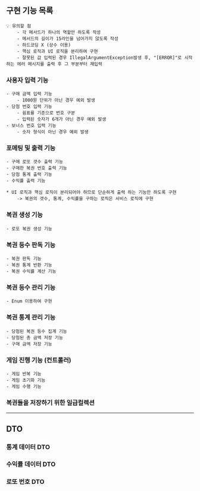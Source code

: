 ## 구현 기능 목록

~~~
💡 유의할 점
    - 각 메서드가 하나의 역할만 하도록 작성
    - 메서드의 길이가 15라인을 넘어가지 않도록 작성
    - 하드코딩 X (상수 이용)
    - 핵심 로직과 UI 로직을 분리하여 구현
    - 잘못된 값 입력된 경우 IllegalArgumentException발생 후, "[ERROR]"로 시작하는 에러 메시지를 출력 후 그 부분부터 재입력
~~~

### 사용자 입력 기능
    - 구매 금액 입력 기능
        - 1000원 단위가 아닌 경우 예외 발생
    - 당첨 번호 입력 기능
        - 쉼표를 기준으로 번호 구분
        - 입력된 숫자가 6개가 아닌 경우 예외 발생
    - 보너스 번호 입력 기능
        - 숫자 형식이 아닌 경우 예외 발생

### 포메팅 및 출력 기능
    - 구매 로또 갯수 출력 기능
    - 구매한 복권 번호 출력 기능
    - 당첨 통계 출력 기능
    - 수익률 출력 기능
    
    * UI 로직과 핵심 로직이 분리되어야 하므로 단순하게 출력 하는 기능만 하도록 구현
        -> 복권의 갯수, 통계, 수익률을 구하는 로직은 서비스 로직에 구현

### 복권 생성 기능
    - 로또 복권 생성 기능

### 복권 등수 판독 기능
    - 복권 판독 기능
    - 복권 통계 반환 기능
    - 복권 수익률 계산 기능

### 복권 등수 관리 기능
    - Enum 이용하여 구현

### 복권 통계 관리 기능
    - 당첨된 복권 등수 집계 기능
    - 당첨된 총 금액 저장 기능
    - 구매 금액 저장 기능

### 게임 진행 기능 (컨트롤러)
    - 게임 반복 기능
    - 게임 초기화 기능
    - 게임 수행 기능

### 복권들을 저장하기 위한 일급컬렉션

---

## DTO

### 통계 데이터 DTO
### 수익률 데이터 DTO
### 로또 번호 DTO